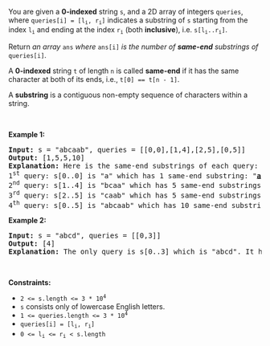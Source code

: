 <p>You are given a <strong>0-indexed</strong> string <code>s</code>, and a 2D array of integers <code>queries</code>, where <code>queries[i] = [l<sub>i</sub>, r<sub>i</sub>]</code> indicates a substring of <code>s</code> starting from the index <code>l<sub>i</sub></code> and ending at the index <code>r<sub>i</sub></code> (both <strong>inclusive</strong>), i.e. <code>s[l<sub>i</sub>..r<sub>i</sub>]</code>.</p>

<p>Return <em>an array </em><code>ans</code><em> where</em> <code>ans[i]</code> <em>is the number of <strong>same-end</strong> substrings of</em> <code>queries[i]</code>.</p>

<p>A <strong>0-indexed</strong> string <code>t</code> of length <code>n</code> is called <strong>same-end</strong> if it has the same character at both of its ends, i.e., <code>t[0] == t[n - 1]</code>.</p>

<p>A <b>substring</b> is a contiguous non-empty sequence of characters within a string.</p>

<p>&nbsp;</p>
<p><strong class="example">Example 1:</strong></p>

<pre>
<strong>Input:</strong> s = &quot;abcaab&quot;, queries = [[0,0],[1,4],[2,5],[0,5]]
<strong>Output:</strong> [1,5,5,10]
<strong>Explanation:</strong> Here is the same-end substrings of each query:
1<sup>st</sup> query: s[0..0] is &quot;a&quot; which has 1 same-end substring: &quot;<strong><u>a</u></strong>&quot;.
2<sup>nd</sup> query: s[1..4] is &quot;bcaa&quot; which has 5 same-end substrings: &quot;<strong><u>b</u></strong>caa&quot;, &quot;b<strong><u>c</u></strong>aa&quot;, &quot;bc<strong><u>a</u></strong>a&quot;, &quot;bca<strong><u>a</u></strong>&quot;, &quot;bc<strong><u>aa</u></strong>&quot;.
3<sup>rd</sup> query: s[2..5] is &quot;caab&quot; which has 5 same-end substrings: &quot;<strong><u>c</u></strong>aab&quot;, &quot;c<strong><u>a</u></strong>ab&quot;, &quot;ca<strong><u>a</u></strong>b&quot;, &quot;caa<strong><u>b</u></strong>&quot;, &quot;c<strong><u>aa</u></strong>b&quot;.
4<sup>th</sup> query: s[0..5] is &quot;abcaab&quot; which has 10 same-end substrings: &quot;<strong><u>a</u></strong>bcaab&quot;, &quot;a<strong><u>b</u></strong>caab&quot;, &quot;ab<strong><u>c</u></strong>aab&quot;, &quot;abc<strong><u>a</u></strong>ab&quot;, &quot;abca<strong><u>a</u></strong>b&quot;, &quot;abcaa<strong><u>b</u></strong>&quot;, &quot;abc<strong><u>aa</u></strong>b&quot;, &quot;<strong><u>abca</u></strong>ab&quot;, &quot;<strong><u>abcaa</u></strong>b&quot;, &quot;a<strong><u>bcaab</u></strong>&quot;.
</pre>

<p><strong class="example">Example 2:</strong></p>

<pre>
<strong>Input:</strong> s = &quot;abcd&quot;, queries = [[0,3]]
<strong>Output:</strong> [4]
<strong>Explanation:</strong> The only query is s[0..3] which is &quot;abcd&quot;. It has 4 same-end substrings: &quot;<strong><u>a</u></strong>bcd&quot;, &quot;a<strong><u>b</u></strong>cd&quot;, &quot;ab<strong><u>c</u></strong>d&quot;, &quot;abc<strong><u>d</u></strong>&quot;.
</pre>

<p>&nbsp;</p>
<p><strong>Constraints:</strong></p>

<ul>
	<li><code>2 &lt;= s.length &lt;= 3 * 10<sup>4</sup></code></li>
	<li><code>s</code> consists only of lowercase English letters.</li>
	<li><code>1 &lt;= queries.length &lt;= 3 * 10<sup>4</sup></code></li>
	<li><code>queries[i] = [l<sub>i</sub>, r<sub>i</sub>]</code></li>
	<li><code>0 &lt;= l<sub>i</sub> &lt;= r<sub>i</sub> &lt; s.length</code></li>
</ul>
